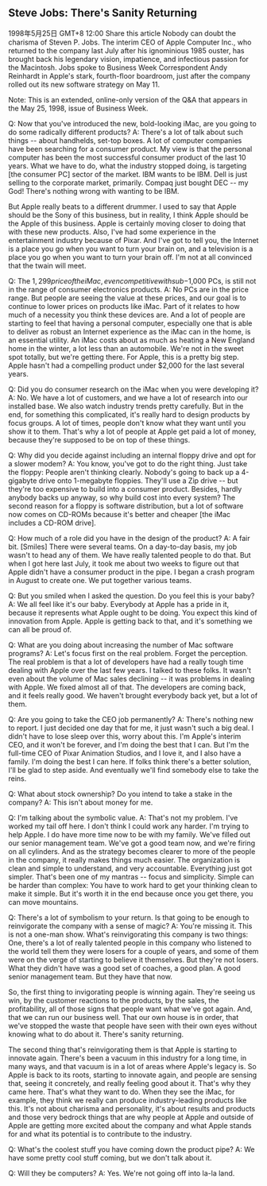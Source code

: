 ## Steve Jobs: There's Sanity Returning

1998年5月25日 GMT+8 12:00
Share this article
Nobody can doubt the charisma of Steven P. Jobs. The interim CEO of Apple Computer Inc., who returned to the company last July after his ignominious 1985 ouster, has brought back his legendary vision, impatience, and infectious passion for the Macintosh. Jobs spoke to Business Week Correspondent Andy Reinhardt in Apple's stark, fourth-floor boardroom, just after the company rolled out its new software strategy on May 11.

Note: This is an extended, online-only version of the Q&A that appears in the May 25, 1998, issue of Business Week.

Q: Now that you've introduced the new, bold-looking iMac, are you going to do some radically different products?
A: There's a lot of talk about such things -- about handhelds, set-top boxes. A lot of computer companies have been searching for a consumer product. My view is that the personal computer has been the most successful consumer product of the last 10 years. What we have to do, what the industry stopped doing, is targeting [the consumer PC] sector of the market. IBM wants to be IBM. Dell is just selling to the corporate market, primarily. Compaq just bought DEC -- my God! There's nothing wrong with wanting to be IBM.

But Apple really beats to a different drummer. I used to say that Apple should be the Sony of this business, but in reality, I think Apple should be the Apple of this business. Apple is certainly moving closer to doing that with these new products. Also, I've had some experience in the entertainment industry because of Pixar. And I've got to tell you, the Internet is a place you go when you want to turn your brain on, and a television is a place you go when you want to turn your brain off. I'm not at all convinced that the twain will meet.

Q: The $1,299 price of the iMac, even competitive with sub-$1,000 PCs, is still not in the range of consumer electronics products.
A: No PCs are in the price range. But people are seeing the value at these prices, and our goal is to continue to lower prices on products like iMac. Part of it relates to how much of a necessity you think these devices are. And a lot of people are starting to feel that having a personal computer, especially one that is able to deliver as robust an Internet experience as the iMac can in the home, is an essential utility. An iMac costs about as much as heating a New England home in the winter, a lot less than an automobile. We're not in the sweet spot totally, but we're getting there. For Apple, this is a pretty big step. Apple hasn't had a compelling product under $2,000 for the last several years.

Q: Did you do consumer research on the iMac when you were developing it?
A: No. We have a lot of customers, and we have a lot of research into our installed base. We also watch industry trends pretty carefully. But in the end, for something this complicated, it's really hard to design products by focus groups. A lot of times, people don't know what they want until you show it to them. That's why a lot of people at Apple get paid a lot of money, because they're supposed to be on top of these things.

Q: Why did you decide against including an internal floppy drive and opt for a slower modem?
A: You know, you've got to do the right thing. Just take the floppy: People aren't thinking clearly. Nobody's going to back up a 4-gigabyte drive onto 1-megabyte floppies. They'll use a Zip drive -- but they're too expensive to build into a consumer product. Besides, hardly anybody backs up anyway, so why build cost into every system? The second reason for a floppy is software distribution, but a lot of software now comes on CD-ROMs because it's better and cheaper [the iMac includes a CD-ROM drive].

Q: How much of a role did you have in the design of the product?
A: A fair bit. [Smiles] There were several teams. On a day-to-day basis, my job wasn't to head any of them. We have really talented people to do that. But when I got here last July, it took me about two weeks to figure out that Apple didn't have a consumer product in the pipe. I began a crash program in August to create one. We put together various teams.

Q: But you smiled when I asked the question. Do you feel this is your baby?
A: We all feel like it's our baby. Everybody at Apple has a pride in it, because it represents what Apple ought to be doing. You expect this kind of innovation from Apple. Apple is getting back to that, and it's something we can all be proud of.

Q: What are you doing about increasing the number of Mac software programs?
A: Let's focus first on the real problem. Forget the perception. The real problem is that a lot of developers have had a really tough time dealing with Apple over the last few years. I talked to these folks. It wasn't even about the volume of Mac sales declining -- it was problems in dealing with Apple. We fixed almost all of that. The developers are coming back, and it feels really good. We haven't brought everybody back yet, but a lot of them.

Q: Are you going to take the CEO job permanently?
A: There's nothing new to report. I just decided one day that for me, it just wasn't such a big deal. I didn't have to lose sleep over this, worry about this. I'm Apple's interim CEO, and it won't be forever, and I'm doing the best that I can. But I'm the full-time CEO of Pixar Animation Studios, and I love it, and I also have a family. I'm doing the best I can here. If folks think there's a better solution, I'll be glad to step aside. And eventually we'll find somebody else to take the reins.

Q: What about stock ownership? Do you intend to take a stake in the company?
A: This isn't about money for me.

Q: I'm talking about the symbolic value.
A: That's not my problem. I've worked my tail off here. I don't think I could work any harder. I'm trying to help Apple. I do have more time now to be with my family. We've filled out our senior management team. We've got a good team now, and we're firing on all cylinders. And as the strategy becomes clearer to more of the people in the company, it really makes things much easier. The organization is clean and simple to understand, and very accountable. Everything just got simpler. That's been one of my mantras -- focus and simplicity. Simple can be harder than complex: You have to work hard to get your thinking clean to make it simple. But it's worth it in the end because once you get there, you can move mountains.

Q: There's a lot of symbolism to your return. Is that going to be enough to reinvigorate the company with a sense of magic?
A: You're missing it. This is not a one-man show. What's reinvigorating this company is two things: One, there's a lot of really talented people in this company who listened to the world tell them they were losers for a couple of years, and some of them were on the verge of starting to believe it themselves. But they're not losers. What they didn't have was a good set of coaches, a good plan. A good senior management team. But they have that now.

So, the first thing to invigorating people is winning again. They're seeing us win, by the customer reactions to the products, by the sales, the profitability, all of those signs that people want what we've got again. And, that we can run our business well. That our own house is in order, that we've stopped the waste that people have seen with their own eyes without knowing what to do about it. There's sanity returning.

The second thing that's reinvigorating them is that Apple is starting to innovate again. There's been a vacuum in this industry for a long time, in many ways, and that vacuum is in a lot of areas where Apple's legacy is. So Apple is back to its roots, starting to innovate again, and people are sensing that, seeing it concretely, and really feeling good about it. That's why they came here. That's what they want to do. When they see the iMac, for example, they think we really can produce industry-leading products like this. It's not about charisma and personality, it's about results and products and those very bedrock things that are why people at Apple and outside of Apple are getting more excited about the company and what Apple stands for and what its potential is to contribute to the industry.

Q: What's the coolest stuff you have coming down the product pipe?
A: We have some pretty cool stuff coming, but we don't talk about it.

Q: Will they be computers?
A: Yes. We're not going off into la-la land.
